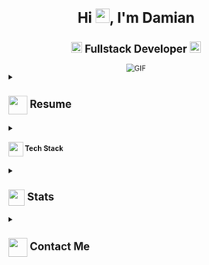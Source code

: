 <h1 align="center">Hi <img src="https://github.com/Spardutti/Spardutti/blob/main/icons/Hi.gif" width="28px"/>, I'm Damian</h1>
<h2 align="center">
  <img src="https://komarev.com/ghpvc/?username=Spardutti&color=dc143c&style=for-the-badge" alt="Profile Views" style="height:21px;">
  Fullstack Developer
  <a href="https://[your-portfolio-link]">
    <img src="https://img.shields.io/badge/Portfolio-543DE0?style=for-the-badge&logo=About.me&logoColor=white" alt="Portfolio" style="height:22px;">
  </a>
</h2>
<div align="center">
 <img alt="GIF" src="https://media4.giphy.com/media/11KzOet1ElBDz2/giphy.gif?cid=6c09b952ufa3xxbbm0mpuadm2zaik3wjp4m9luz2ly0lyz8d&ep=v1_internal_gif_by_id&rid=giphy.gif&ct=g" />
</div>

<details>
 <summary>
    <h2> 
      <img align="center" src="https://github.com/Spardutti/Spardutti/blob/main/icons/about.png" width="37" /> 
    Resume
    </h2>
</summary>

 <details>
  <summary><h4> <img align="center" src="https://github.com/Spardutti/Spardutti/blob/main/icons/academics.gif" width="29"/> Academics</h4></summary>
  <span><img src="https://img.shields.io/badge/BTECH-[YourUniversity]-1877F2?style=for-the-badge"></span>
  <span><img src="https://img.shields.io/badge/GPA-[YourGPA]-EFEEE9?style=for-the-badge"></span>
 </details>

 <details>
  <summary><h4> <img align="center" src="https://github.com/Spardutti/Spardutti/blob/main/icons/experience.gif" width="29"/> Experience</h4></summary>
  - **[Your Role] ** at [Company] | [Duration]
    - [Work Description]
 </details>
</details>


<details>
  <summary><h4><img align="center" src="https://github.com/Spardutti/Spardutti/blob/main/icons/techstack.gif" width="29"/> Tech Stack</h4></summary>
  
  ![JavaScript](https://img.shields.io/badge/javascript-%23323330.svg?style=for-the-badge&logo=javascript&logoColor=%23F7DF1E)
  ![React](https://img.shields.io/badge/react-%2320232a.svg?style=for-the-badge&logo=react&logoColor=%2361DAFB)
</details>


<details>
  <summary><h2><img align="center" src="https://github.com/Spardutti/Spardutti/blob/main/icons/stats.gif" width="32"/> Stats</h2></summary>
  <div align="center">
    <img src="https://github-readme-stats.vercel.app/api?username=Spardutti&theme=tokyonight&hide_border=false&include_all_commits=true&count_private=false" /><br/>
    <img src="https://github-readme-streak-stats.herokuapp.com/?user=Spardutti&theme=tokyonight&hide_border=false" /><br/>
    <img src="https://github-readme-stats.vercel.app/api/top-langs/?username=Spardutti&theme=tokyonight&hide_border=false&include_all_commits=true&count_private=false&layout=compact" /><br/>
    <img src="https://github-readme-activity-graph.vercel.app/graph?username=Spardutti&theme=tokyo-night" />
  </div>
</details>

<details>
  <summary><h2><img align="center" src="https://github.com/Spardutti/Spardutti/blob/main/icons/Contact.gif" width="37"/> Contact Me</h2></summary>
  <p>
    <i>You can reach out to me via</i>
    <a href="mailto:luisdamian.sp@gmail.com">
      <img src="https://img.shields.io/badge/Gmail-D14836?style=for-the-badge&logo=gmail&logoColor=white" alt="Gmail"/>
    </a>
  </p>
</details>


